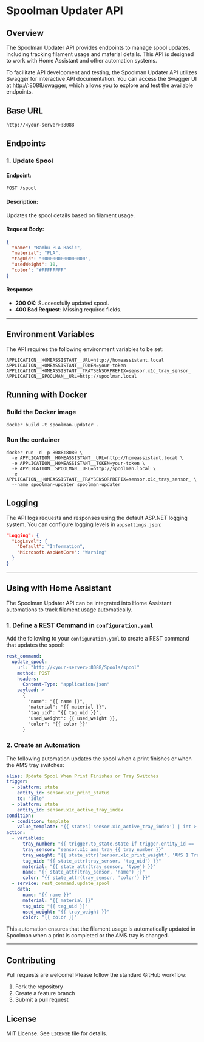 # Spoolman Updater API

## Overview

The Spoolman Updater API provides endpoints to manage spool updates, including tracking filament usage and material details. This API is designed to work with Home Assistant and other automation systems.

To facilitate API development and testing, the Spoolman Updater API utilizes Swagger for interactive API documentation. You can access the Swagger UI at http://<your-server>:8088/swagger, which allows you to explore and test the available endpoints.

## Base URL

```
http://<your-server>:8088
```

## Endpoints

### 1. Update Spool

#### **Endpoint:**

```
POST /spool
```

#### **Description:**

Updates the spool details based on filament usage.

#### **Request Body:**

```json
{
  "name": "Bambu PLA Basic",
  "material": "PLA",
  "tagUid": "0000000000000000",
  "usedWeight": 10,
  "color": "#FFFFFFFF"
}
```

#### **Response:**

- **200 OK**: Successfully updated spool.
- **400 Bad Request**: Missing required fields.

---

## Environment Variables

The API requires the following environment variables to be set:

```
APPLICATION__HOMEASSISTANT__URL=http://homeassistant.local
APPLICATION__HOMEASSISTANT__TOKEN=your-token
APPLICATION__HOMEASSISTANT__TRAYSENSORPREFIX=sensor.x1c_tray_sensor_
APPLICATION__SPOOLMAN__URL=http://spoolman.local
```

## Running with Docker

### **Build the Docker image**

```
docker build -t spoolman-updater .
```

### **Run the container**

```
docker run -d -p 8088:8080 \
  -e APPLICATION__HOMEASSISTANT__URL=http://homeassistant.local \
  -e APPLICATION__HOMEASSISTANT__TOKEN=your-token \
  -e APPLICATION__SPOOLMAN__URL=http://spoolman.local \
  -e APPLICATION__HOMEASSISTANT__TRAYSENSORPREFIX=sensor.x1c_tray_sensor_ \
  --name spoolman-updater spoolman-updater
```

## Logging

The API logs requests and responses using the default ASP.NET logging system. You can configure logging levels in `appsettings.json`:

```json
"Logging": {
  "LogLevel": {
    "Default": "Information",
    "Microsoft.AspNetCore": "Warning"
  }
}
```

---

## Using with Home Assistant
The Spoolman Updater API can be integrated into Home Assistant automations to track filament usage automatically.

### **1. Define a REST Command in `configuration.yaml`**
Add the following to your `configuration.yaml` to create a REST command that updates the spool:

```yaml
rest_command:
  update_spool:
    url: "http://<your-server>:8088/Spools/spool"
    method: POST
    headers:
      Content-Type: "application/json"
    payload: >
      {
        "name": "{{ name }}",
        "material": "{{ material }}",
        "tag_uid": "{{ tag_uid }}",
        "used_weight": {{ used_weight }},
        "color": "{{ color }}"
      }
```

### **2. Create an Automation**
The following automation updates the spool when a print finishes or when the AMS tray switches:

```yaml
alias: Update Spool When Print Finishes or Tray Switches
trigger:
  - platform: state
    entity_id: sensor.x1c_print_status
    to: "idle"
  - platform: state
    entity_id: sensor.x1c_active_tray_index
condition:
  - condition: template
    value_template: "{{ states('sensor.x1c_active_tray_index') | int > 0 }}"
action:
  - variables:
      tray_number: "{{ trigger.to_state.state if trigger.entity_id == 'sensor.x1c_active_tray_index' else states('sensor.x1c_active_tray_index') }}"
      tray_sensor: "sensor.x1c_ams_tray_{{ tray_number }}"
      tray_weight: "{{ state_attr('sensor.x1c_print_weight', 'AMS 1 Tray ' ~ tray_number) | float(0) }}"
      tag_uid: "{{ state_attr(tray_sensor, 'tag_uid') }}"
      material: "{{ state_attr(tray_sensor, 'type') }}"
      name: "{{ state_attr(tray_sensor, 'name') }}"
      color: "{{ state_attr(tray_sensor, 'color') }}"
  - service: rest_command.update_spool
    data:
      name: "{{ name }}"
      material: "{{ material }}"
      tag_uid: "{{ tag_uid }}"
      used_weight: "{{ tray_weight }}"
      color: "{{ color }}"
```

This automation ensures that the filament usage is automatically updated in Spoolman when a print is completed or the AMS tray is changed.

---

## Contributing

Pull requests are welcome! Please follow the standard GitHub workflow:

1. Fork the repository
2. Create a feature branch
3. Submit a pull request

## License

MIT License. See `LICENSE` file for details.

